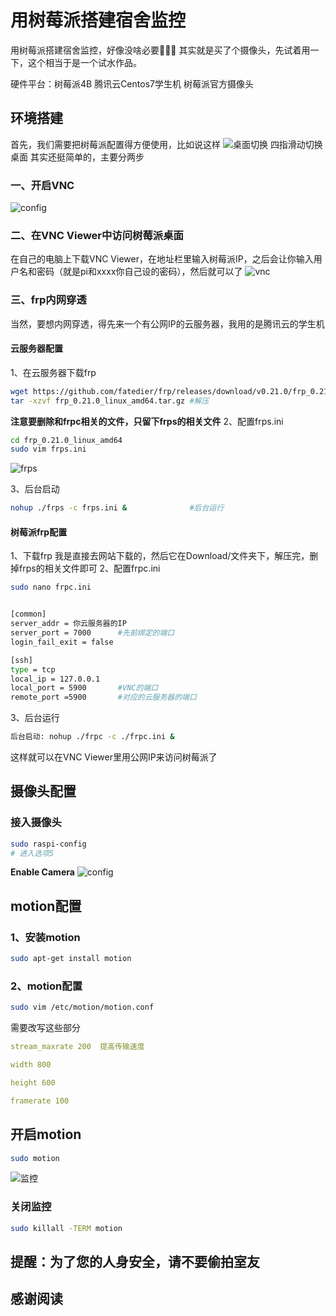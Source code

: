 # 用树莓派搭建宿舍监控

用树莓派搭建宿舍监控，好像没啥必要🤔🤔🤔
其实就是买了个摄像头，先试着用一下，这个相当于是一个试水作品。

硬件平台：树莓派4B 腾讯云Centos7学生机 树莓派官方摄像头

<!--more-->
## 环境搭建

首先，我们需要把树莓派配置得方便使用，比如说这样
![桌面切换](https://ly-object-1259106193.cos.ap-chengdu.myqcloud.com/raspberrypi/raspberry.gif)
四指滑动切换桌面
其实还挺简单的，主要分两步

### 一、开启VNC

![config](https://ly-object-1259106193.cos.ap-chengdu.myqcloud.com/raspberrypi/config.png)

### 二、在VNC Viewer中访问树莓派桌面

在自己的电脑上下载VNC Viewer，在地址栏里输入树莓派IP，之后会让你输入用户名和密码（就是pi和xxxx你自己设的密码），然后就可以了
![vnc](https://ly-object-1259106193.cos.ap-chengdu.myqcloud.com/raspberrypi/vnc.png)

### 三、frp内网穿透

当然，要想内网穿透，得先来一个有公网IP的云服务器，我用的是腾讯云的学生机

#### 云服务器配置

1、在云服务器下载frp

```bash
wget https://github.com/fatedier/frp/releases/download/v0.21.0/frp_0.21.0_linux_amd64.tar.gz
tar -xzvf frp_0.21.0_linux_amd64.tar.gz #解压
```

**注意要删除和frpc相关的文件，只留下frps的相关文件**
2、配置frps.ini

```bash
cd frp_0.21.0_linux_amd64
sudo vim frps.ini
```

![frps](https://ly-object-1259106193.cos.ap-chengdu.myqcloud.com/raspberrypi/frps.png)

3、后台启动

```bash
nohup ./frps -c frps.ini &              #后台运行
```

#### 树莓派frp配置

1、下载frp
我是直接去网站下载的，然后它在Download/文件夹下，解压完，删掉frps的相关文件即可
2、配置frpc.ini

```bash
sudo nano frpc.ini


[common]
server_addr = 你云服务器的IP
server_port = 7000      #先前绑定的端口
login_fail_exit = false

[ssh]
type = tcp
local_ip = 127.0.0.1
local_port = 5900       #VNC的端口
remote_port =5900       #对应的云服务器的端口
```

3、后台运行

```bash
后台启动: nohup ./frpc -c ./frpc.ini &
```

这样就可以在VNC Viewer里用公网IP来访问树莓派了

## 摄像头配置

### 接入摄像头

```bash
sudo raspi-config
# 进入选项5
```

**Enable Camera**
![config](https://ly-object-1259106193.cos.ap-chengdu.myqcloud.com/raspberrypi/camera.png)

## motion配置

### 1、安装motion

```bash
sudo apt-get install motion
```

### 2、motion配置

```bash
sudo vim /etc/motion/motion.conf
```

需要改写这些部分

```yml
stream_maxrate 200  提高传输速度

width 800

height 600

framerate 100
```

## 开启motion

```bash
sudo motion
```

![监控](https://ly-object-1259106193.cos.ap-chengdu.myqcloud.com/raspberrypi/monitor.png)

### 关闭监控

```bash
sudo killall -TERM motion
```

## 提醒：为了您的人身安全，请不要偷拍室友

## 感谢阅读
